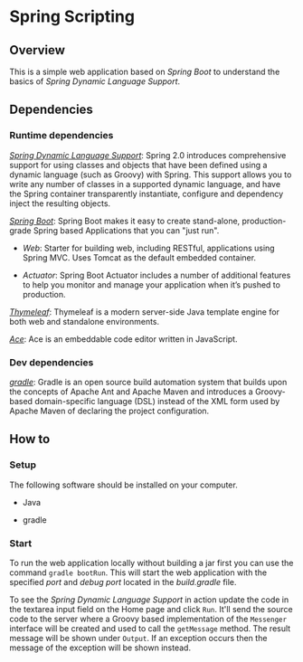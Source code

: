 # Spring Scripting

## Overview

This is a simple web application based on *Spring Boot* to understand the basics of *Spring Dynamic Language Support*.

## Dependencies

### Runtime dependencies

*[Spring Dynamic Language Support](http://docs.spring.io/spring/docs/current/spring-framework-reference/html/dynamic-language.html)*: Spring 2.0 introduces comprehensive support for using classes and objects that have been defined using a dynamic language (such as Groovy) with Spring. This support allows you to write any number of classes in a supported dynamic language, and have the Spring container transparently instantiate, configure and dependency inject the resulting objects.

*[Spring Boot](http://projects.spring.io/spring-boot/)*: Spring Boot makes it easy to create stand-alone, production-grade Spring based Applications that you can "just run".

* *Web*: Starter for building web, including RESTful, applications using Spring MVC. Uses Tomcat as the default embedded container.

* *Actuator*: Spring Boot Actuator includes a number of additional features to help you monitor and manage your application when it’s pushed to production.

*[Thymeleaf](http://www.thymeleaf.org/)*: Thymeleaf is a modern server-side Java template engine for both web and standalone environments.

*[Ace](https://ace.c9.io/)*: Ace is an embeddable code editor written in JavaScript.

### Dev dependencies

*[gradle](https://gradle.org/)*: Gradle is an open source build automation system that builds upon the concepts of Apache Ant and Apache Maven and introduces a Groovy-based domain-specific language (DSL) instead of the XML form used by Apache Maven of declaring the project configuration.

## How to

### Setup

The following software should be installed on your computer.

* Java

* gradle

### Start

To run the web application locally without building a jar first you can use the command `gradle bootRun`. This will start the web application with the specified *port* and *debug port* located in the *build.gradle* file. 

To see the *Spring Dynamic Language Support* in action update the code in the textarea input field on the Home page and click `Run`. It'll send the source code to the server where a Groovy based implementation of the `Messenger` interface will be created and used to call the `getMessage` method. The result message will be shown under `Output`. If an exception occurs then the message of the exception will be shown instead.
